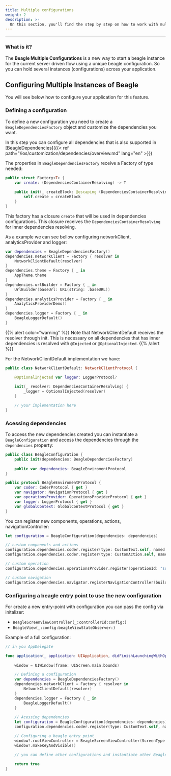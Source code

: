 ```yaml
---
title: Multiple configurations
weight: 2
description: >-
  On this section, you'll find the step by step on how to work with multiple configurations
---
```


---
### What is it? 

The **Beagle Multiple Configurations** is a new way to start a beagle instance for the current server driven flow using a unique beagle configuration. So you can hold several instances (configurations) across your application.

## Configuring Multiple Instances of Beagle

You will see below how to configure your application for this feature.

### Defining a configuration

To define a new configuration you need to create a `BeagleDependenciesFactory` object and customize the dependencies you want.

In this step you can configure all dependencies that is also supported in [BeagleDependencies]({{< ref path="/ios/customization/dependencies/overview.md" lang="en" >}})

The properties in `BeagleDependenciesFactory` receive a Factory of type needed:

```swift
public struct Factory<T> {
    var create: (DependenciesContainerResolving) -> T
    
    public init(_ createBlock: @escaping (DependenciesContainerResolving) -> T) {
        self.create = createBlock
    }
}
```

This factory has a closure `create` that will be used in dependencies configurations. This closure receives the `DependenciesContainerResolving` for inner dependencies resolving.

As a example we can see bellow configuring networkClient, analyticsProvider and logger:

```swift
var dependencies = BeagleDependenciesFactory()
dependencies.networkClient = Factory { resolver in
    NetworkClientDefault(resolver)
}
dependencies.theme = Factory { _ in
    AppTheme.theme
}
dependencies.urlBuilder = Factory { _ in
    UrlBuilder(baseUrl: URL(string: .baseURL))
}
dependencies.analyticsProvider = Factory { _ in
    AnalyticsProviderDemo()
}
dependencies.logger = Factory { _ in
    BeagleLoggerDefault()
}
```

{{% alert color="warning" %}}
Note that NetworkClientDefault receives the resolver through init. This is necessary on all dependencies that has inner dependencies is resolved with `@Injected` or `@OptionalInjected`.
{{% /alert %}}

For the NetworkClientDefault implementation we have:

```swift
public class NetworkClientDefault: NetworkClientProtocol {

    @OptionalInjected var logger: LoggerProtocol?
    
    init(_ resolver: DependenciesContainerResolving) {
        _logger = OptionalInjected(resolver)
    }

    // your implementation here
}
```

### Acessing dependencies

To access the new dependencies created you can instantiate a `BeagleConfiguration` and access the dependencies through the `dependencies` property:

```swift
public class BeagleConfiguration {
    public init(dependencies: BeagleDependenciesFactory)
    
    public var dependencies: BeagleEnviromentProtocol
}

public protocol BeagleEnviromentProtocol {
    var coder: CoderProtocol { get }
    var navigator: NavigationProtocol { get }
    var operationsProvider: OperationsProviderProtocol { get }
    var logger: LoggerProtocol { get }
    var globalContext: GlobalContextProtocol { get }
}
```

You can register new components, operations, actions, navigationController:

```swift
let configuration = BeagleConfiguration(dependencies: dependencies)

// custom components and actions
configuration.dependencies.coder.register(type: CustomText.self, named: "custom-text")
configuration.dependencies.coder.register(type: CustomAction.self, named: "custom-action")

// custom operation
configuration.dependencies.operationsProvider.register(operationId: "sum", handler: sumHandler)

// custom navigation
configuration.dependencies.navigator.registerNavigationController(builder: CustomBeagleNavigationController.init, forId: "CustomBeagleNavigation")
```

### Configuring a beagle entry point to use the new configuration

For create a new entry-point with configuration you can pass the config via initalizer:

- `BeagleScreenViewController(_:controllerId:config:)`
- `BeagleView(_:config:beagleViewStateObserver:)`

Example of a full configuration:

```swift
// in you AppDelegate

func application(_ application: UIApplication, didFinishLaunchingWithOptions launchOptions: [UIApplication.LaunchOptionsKey: Any]?) -> Bool {
        
    window = UIWindow(frame: UIScreen.main.bounds)

    // Defining a configuration
    var dependencies = BeagleDependenciesFactory()
    dependencies.networkClient = Factory { resolver in
        NetworkClientDefault(resolver)
    }
    dependencies.logger = Factory { _ in
        BeagleLoggerDefault()
    }
    
    // Acessing dependencies
    let configuration = BeagleConfiguration(dependencies: dependencies)
    configuration.dependencies.coder.register(type: CustomText.self, named: "custom-text")

    // Configuring a beagle entry point
    window?.rootViewController = BeagleScreenViewController(ScreenType.Remote(url: "endpoint"), config: configuration)
    window?.makeKeyAndVisible()

    // you can define other configurations and instantiate other BeagleSreenViewController
    
    return true
}
```
